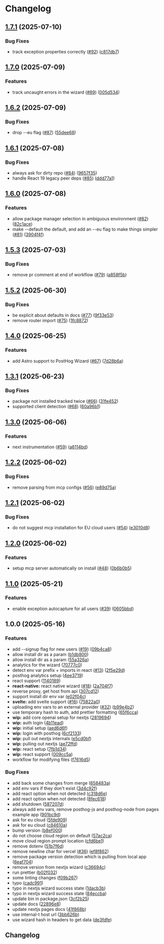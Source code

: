 # Changelog

## [1.7.1](https://github.com/PostHog/wizard/compare/v1.7.0...v1.7.1) (2025-07-10)


### Bug Fixes

* track exception properties correctly ([#92](https://github.com/PostHog/wizard/issues/92)) ([c817db7](https://github.com/PostHog/wizard/commit/c817db7278ea67d1c363b0849be9c0524aefdfbf))

## [1.7.0](https://github.com/PostHog/wizard/compare/v1.6.2...v1.7.0) (2025-07-09)


### Features

* track uncaught errors in the wizard ([#89](https://github.com/PostHog/wizard/issues/89)) ([005d534](https://github.com/PostHog/wizard/commit/005d5344325f0b33e6d5d6d2a71f21b2c6d14683))

## [1.6.2](https://github.com/PostHog/wizard/compare/v1.6.1...v1.6.2) (2025-07-09)


### Bug Fixes

* drop --eu flag ([#87](https://github.com/PostHog/wizard/issues/87)) ([55dee68](https://github.com/PostHog/wizard/commit/55dee68794ca114c176fdc7335cc0378db72a3d6))

## [1.6.1](https://github.com/PostHog/wizard/compare/v1.6.0...v1.6.1) (2025-07-08)


### Bug Fixes

* always ask for dirty repo ([#84](https://github.com/PostHog/wizard/issues/84)) ([9657f35](https://github.com/PostHog/wizard/commit/9657f35d7d23ad374283e66242903d59163c7182))
* handle React 19 legacy peer deps ([#85](https://github.com/PostHog/wizard/issues/85)) ([ddd77a1](https://github.com/PostHog/wizard/commit/ddd77a1887e0acf04e353981a96509d91ae64175))

## [1.6.0](https://github.com/PostHog/wizard/compare/v1.5.3...v1.6.0) (2025-07-08)


### Features

* allow package manager selection in ambiguous environment ([#82](https://github.com/PostHog/wizard/issues/82)) ([82c1ace](https://github.com/PostHog/wizard/commit/82c1ace0ef14f7729068a235409c0c754d00c735))
* make --default the default, and add an --eu flag to make things simpler ([#81](https://github.com/PostHog/wizard/issues/81)) ([3904f4f](https://github.com/PostHog/wizard/commit/3904f4f9e85824ba128a90c07a5888b72805ef2a))

## [1.5.3](https://github.com/PostHog/wizard/compare/v1.5.2...v1.5.3) (2025-07-03)


### Bug Fixes

* remove pr comment at end of workflow ([#79](https://github.com/PostHog/wizard/issues/79)) ([a858f5b](https://github.com/PostHog/wizard/commit/a858f5bb859545b7020d4f1ed8b88e5972878a22))

## [1.5.2](https://github.com/PostHog/wizard/compare/v1.4.0...v1.5.2) (2025-06-30)


### Bug Fixes

* be explicit about defaults in docs ([#77](https://github.com/PostHog/wizard/issues/77)) ([9f33e53](https://github.com/PostHog/wizard/commit/9f33e53d4db2e7c1e32a0e7b517b5996ee0ceed3))
* remove router import ([#75](https://github.com/PostHog/wizard/issues/75)) ([1fc8872](https://github.com/PostHog/wizard/commit/1fc8872581809614dab05cb2db84663aad1a447f))

## [1.4.0](https://github.com/PostHog/wizard/compare/v1.3.1...v1.4.0) (2025-06-25)


### Features

* add Astro support to PostHog Wizard ([#67](https://github.com/PostHog/wizard/issues/67)) ([7d28b6a](https://github.com/PostHog/wizard/commit/7d28b6ab5b5da2c756107b4f06c064010af586c6))

## [1.3.1](https://github.com/PostHog/wizard/compare/v1.3.0...v1.3.1) (2025-06-23)


### Bug Fixes

* package not installed tracked twice ([#66](https://github.com/PostHog/wizard/issues/66)) ([31fe452](https://github.com/PostHog/wizard/commit/31fe45221d2d5354fec50125d554652dbba95bbb))
* supported client detection ([#68](https://github.com/PostHog/wizard/issues/68)) ([60a96b1](https://github.com/PostHog/wizard/commit/60a96b1669e10a0aa74f21d69faa2d400d3db495))

## [1.3.0](https://github.com/PostHog/wizard/compare/v1.2.2...v1.3.0) (2025-06-06)


### Features

* next instrumentation ([#59](https://github.com/PostHog/wizard/issues/59)) ([a6114bd](https://github.com/PostHog/wizard/commit/a6114bd54698fcfa5b2953882bc1f0548ee75115))

## [1.2.2](https://github.com/PostHog/wizard/compare/v1.2.1...v1.2.2) (2025-06-02)


### Bug Fixes

* remove parsing from mcp configs ([#56](https://github.com/PostHog/wizard/issues/56)) ([e89d75a](https://github.com/PostHog/wizard/commit/e89d75a9ab4daf3729c8472214694646ee8aca16))

## [1.2.1](https://github.com/PostHog/wizard/compare/v1.2.0...v1.2.1) (2025-06-02)


### Bug Fixes

* do not suggest mcp installation for EU cloud users ([#54](https://github.com/PostHog/wizard/issues/54)) ([e3010d8](https://github.com/PostHog/wizard/commit/e3010d82f486d2be06e07ca2a282aa7ebaffd640))

## [1.2.0](https://github.com/PostHog/wizard/compare/v1.1.0...v1.2.0) (2025-06-02)


### Features

* setup mcp server automatically on install ([#48](https://github.com/PostHog/wizard/issues/48)) ([0b6b0b5](https://github.com/PostHog/wizard/commit/0b6b0b5414d0c66c248cea49f313589a94eefe09))

## [1.1.0](https://github.com/PostHog/wizard/compare/v1.0.0...v1.1.0) (2025-05-21)


### Features

* enable exception autocapture for all users ([#39](https://github.com/PostHog/wizard/issues/39)) ([0605bbd](https://github.com/PostHog/wizard/commit/0605bbd14cc11d8383005d9d9cd78380cb7347fa))

## 1.0.0 (2025-05-16)


### Features

* add --signup flag for new users ([#19](https://github.com/PostHog/wizard/issues/19)) ([09b4ca8](https://github.com/PostHog/wizard/commit/09b4ca888d9d3bd8402e64baea711ff54e15918a))
* allow install dir as a param ([b1db800](https://github.com/PostHog/wizard/commit/b1db80044140e4584794b31b3c54355a0224f272))
* allow install dir as a param ([55a326a](https://github.com/PostHog/wizard/commit/55a326a05b760fdb32b08fe2324bced529abb5eb))
* analytics for the wizard ([70777c0](https://github.com/PostHog/wizard/commit/70777c0ea0d559218ed0ad350c9fea2395f89d82))
* detect env var prefix + imports in react ([#13](https://github.com/PostHog/wizard/issues/13)) ([2f5e29d](https://github.com/PostHog/wizard/commit/2f5e29d6779d67576a86d668e874b34ba5944bb1))
* posthog analytics setup ([4ee3719](https://github.com/PostHog/wizard/commit/4ee3719a336f0f23689124b496f79d22cb3ba112))
* react support ([1140189](https://github.com/PostHog/wizard/commit/1140189acfb78c139e6f242152b46abb3dca5a8f))
* **react-native:** react native wizard ([#18](https://github.com/PostHog/wizard/issues/18)) ([2a704f7](https://github.com/PostHog/wizard/commit/2a704f71b3e1407715037f7ab5126bb796b80453))
* reverse proxy, get host from api ([307cd12](https://github.com/PostHog/wizard/commit/307cd121919f2c0d8a09ea6258a120fbe9e371f3))
* support install dir env var ([e02f04c](https://github.com/PostHog/wizard/commit/e02f04c1ff1fde6ce4c0f224bab87a10e4efdf2f))
* **svelte:** add svelte support ([#16](https://github.com/PostHog/wizard/issues/16)) ([75822a0](https://github.com/PostHog/wizard/commit/75822a0a09f545170559ff835b4cdbaf9498d770))
* uploading env vars to an external provider ([#32](https://github.com/PostHog/wizard/issues/32)) ([b99e4b2](https://github.com/PostHog/wizard/commit/b99e4b2d55a137b6181c9149ed25cb9fefb42cc1))
* use temporary hash to auth, add prettier formatting ([65f6cca](https://github.com/PostHog/wizard/commit/65f6ccab5ccd09081089d300525dc1e698e84453))
* **wip:** add core openai setup for nextjs ([2819694](https://github.com/PostHog/wizard/commit/281969439b585f9a878927f960f979cf7d2b529d))
* **wip:** auth login ([4b11ead](https://github.com/PostHog/wizard/commit/4b11ead684db1fb59c2471dff50171121cd35dd9))
* **wip:** initial setup ([aed6d6f](https://github.com/PostHog/wizard/commit/aed6d6f90e090376d8f0d3bb1470222be1ffbe50))
* **wip:** login with posthog ([6cf2133](https://github.com/PostHog/wizard/commit/6cf2133f89fde192498990ecbd58135545d763c5))
* **wip:** pull out nextjs internals ([e5cd0bf](https://github.com/PostHog/wizard/commit/e5cd0bfb1c61edb777b7ceb730ecefe59f0f787e))
* **wip:** pulling out nextjs ([ae72ffd](https://github.com/PostHog/wizard/commit/ae72ffd77a5972a5a3a5f295a035289c9eb8e012))
* **wip:** react setup ([7fb1d34](https://github.com/PostHog/wizard/commit/7fb1d34b01e94b5dcf0923ab3c9d6e12bd0a18a5))
* **wip:** react support ([009cc5a](https://github.com/PostHog/wizard/commit/009cc5af9c506cc05b02ed4af874a720eff5cce7))
* workflow for modifying files ([f7616d5](https://github.com/PostHog/wizard/commit/f7616d54784ed1d295bec5e1bcb86fd444160334))


### Bug Fixes

* add back some changes from merge ([658483a](https://github.com/PostHog/wizard/commit/658483a25cafe42670a8093f78c2665aea529f96))
* add env vars if they don't exist ([3d4c92f](https://github.com/PostHog/wizard/commit/3d4c92f9634a25b30d3f096729c32591b9b42fb6))
* add react option when not detected ([c318d6e](https://github.com/PostHog/wizard/commit/c318d6ea53c23c7e208d97cdcc1252176351dd6b))
* add react option when not detected ([8fec618](https://github.com/PostHog/wizard/commit/8fec61888b9ecf8b535124ffac079d2b2fc90f76))
* add shutdown ([587207d](https://github.com/PostHog/wizard/commit/587207dee635877b6a76fd162e84c1c59cb94557))
* always add env vars, remove posthog-js and posthog-node from pages example app ([901bc9d](https://github.com/PostHog/wizard/commit/901bc9dd240742114cd3d5a9812363d709b3fa30))
* ask for eu cloud ([5fde909](https://github.com/PostHog/wizard/commit/5fde909287d1114f5fc888051009c888f264a2d5))
* ask for eu cloud ([c84610a](https://github.com/PostHog/wizard/commit/c84610a3bf189256104445da57ac0705a170b811))
* bump version ([b8ef000](https://github.com/PostHog/wizard/commit/b8ef000ae4a330c5d756ae80d0001a32683ad0df))
* do not choose cloud region on default ([57ac2ca](https://github.com/PostHog/wizard/commit/57ac2ca77213ff779ded52f713b2725e6ecfa9ef))
* move cloud region prompt location ([cfd6be1](https://github.com/PostHog/wizard/commit/cfd6be1c64963e315626ca5548366724e55babc5))
* remove dotenv ([51b7f6d](https://github.com/PostHog/wizard/commit/51b7f6dc018f6cdc09d5fb5462f094bf4b933258))
* remove newline char for vercel ([#36](https://github.com/PostHog/wizard/issues/36)) ([ef8f862](https://github.com/PostHog/wizard/commit/ef8f862aca082d2ab396219d5a582e1cc858b5e4))
* remove package version detection which is pulling from local app ([6eaf704](https://github.com/PostHog/wizard/commit/6eaf704671ff86ff49bdb105ae9308a55008933f))
* remove version from nextjs wizard ([c36694c](https://github.com/PostHog/wizard/commit/c36694cea5b2b7639e6d1e101a245481b12f4517))
* run prettier ([b02f032](https://github.com/PostHog/wizard/commit/b02f0320387730bc4304c9b7a2f118e6b81c470a))
* some linting changes ([f09b267](https://github.com/PostHog/wizard/commit/f09b2676ffd1be8443052a9c1af7ff347e333e31))
* typo ([cadc991](https://github.com/PostHog/wizard/commit/cadc991b9f0f08641a65680fc77a25b071620d4a))
* typo in nextjs wizard success state ([1dacb3b](https://github.com/PostHog/wizard/commit/1dacb3bcdb7cccb065c9ccd69cf7f29a85c51648))
* typo in nextjs wizard success state ([84eccba](https://github.com/PostHog/wizard/commit/84eccbab81cf60e4d877a3414d1ff6f2dcf19705))
* update bin in package.json ([3cf2b25](https://github.com/PostHog/wizard/commit/3cf2b250938ae42c65160ddf1b41e7db6c825e53))
* update docs ([22896e8](https://github.com/PostHog/wizard/commit/22896e8f4acad8067f104217014e30ec24833820))
* update nextjs pages docs ([41f868b](https://github.com/PostHog/wizard/commit/41f868bfea34984e07a028d0ebe6c35c440524b6))
* use internal-t host url ([3bb626b](https://github.com/PostHog/wizard/commit/3bb626ba34b5b0ae20cce170ca0ff371c3eeee2f))
* use wizard hash in headers to get data ([de3fdfe](https://github.com/PostHog/wizard/commit/de3fdfe82a8b92896b2e700d3a5b2995463fe88e))

## Changelog

